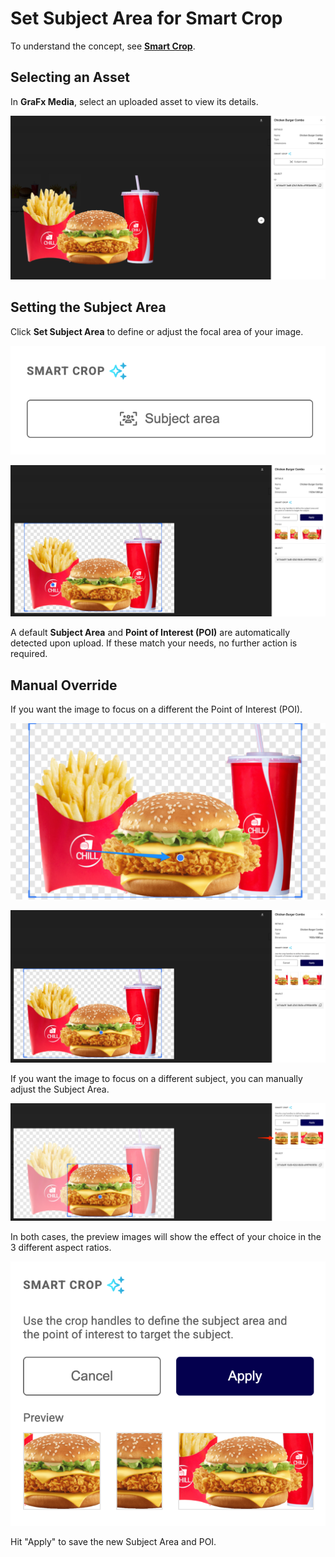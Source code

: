 # Set Subject Area for Smart Crop

To understand the concept, see [**Smart Crop**](../../concepts/genie-smart-crop/).

## Selecting an Asset

In **GraFx Media**, select an uploaded asset to view its details.

![screenshot-full](sc1.png)

## Setting the Subject Area

Click **Set Subject Area** to define or adjust the focal area of your image.

![screenshot](sc4.png)

![screenshot-full](sc5.png)

A default **Subject Area** and **Point of Interest (POI)** are automatically detected upon upload. If these match your needs, no further action is required.

## Manual Override

If you want the image to focus on a different the Point of Interest (POI).

![screenshot-full](sc7.png)

![screenshot-full](sc6.png)

If you want the image to focus on a different subject, you can manually adjust the Subject Area.

![screenshot-full](sc8.png)

In both cases, the preview images will show the effect of your choice in the 3 different aspect ratios.

![screenshot](sc9.png)

Hit "Apply" to save the new Subject Area and POI.